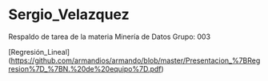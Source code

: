 # Sergio_Velazquez
Respaldo de tarea de la materia Minería de Datos Grupo: 003

[Regresión_Lineal] (https://github.com/armandios/armando/blob/master/Presentacion_%7BRegresion%7D_%7BN.%20de%20equipo%7D.pdf)
